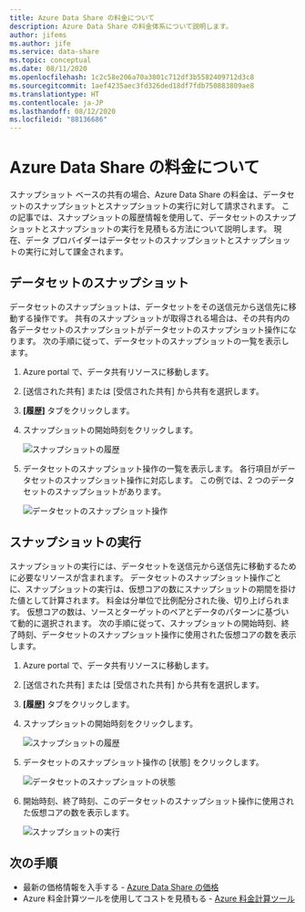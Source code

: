 ```yaml
---
title: Azure Data Share の料金について
description: Azure Data Share の料金体系について説明します。
author: jifems
ms.author: jife
ms.service: data-share
ms.topic: conceptual
ms.date: 08/11/2020
ms.openlocfilehash: 1c2c58e206a70a3801c712df3b5582409712d3c8
ms.sourcegitcommit: 1aef4235aec3fd326ded18df7fdb750883809ae8
ms.translationtype: HT
ms.contentlocale: ja-JP
ms.lasthandoff: 08/12/2020
ms.locfileid: "88136686"
---
```

# <a name="understand-azure-data-share-pricing"></a>Azure Data Share の料金について

スナップショット ベースの共有の場合、Azure Data Share の料金は、データセットのスナップショットとスナップショットの実行に対して請求されます。 この記事では、スナップショットの履歴情報を使用して、データセットのスナップショットとスナップショットの実行を見積もる方法について説明します。 現在、データ プロバイダーはデータセットのスナップショットとスナップショットの実行に対して課金されます。

## <a name="dataset-snapshot"></a>データセットのスナップショット

データセットのスナップショットは、データセットをその送信元から送信先に移動する操作です。 共有のスナップショットが取得される場合は、その共有内の各データセットのスナップショットがデータセットのスナップショット操作になります。 次の手順に従って、データセットのスナップショットの一覧を表示します。 

1. Azure portal で、データ共有リソースに移動します。

1. [送信された共有] または [受信された共有] から共有を選択します。

1. **[履歴]** タブをクリックします。

1. スナップショットの開始時刻をクリックします。
 
    ![スナップショットの履歴](./media/concepts/concepts-pricing/pricing-snapshot-history.png "スナップショットの履歴") 

1. データセットのスナップショット操作の一覧を表示します。 各行項目がデータセットのスナップショット操作に対応します。 この例では、2 つのデータセットのスナップショットがあります。

    ![データセットのスナップショット操作](./media/concepts/concepts-pricing/pricing-dataset-snapshot.png "データセットのスナップショット操作")

## <a name="snapshot-execution"></a>スナップショットの実行

スナップショットの実行には、データセットを送信元から送信先に移動するために必要なリソースが含まれます。 データセットのスナップショット操作ごとに、スナップショットの実行は、仮想コアの数にスナップショットの期間を掛けた値として計算されます。 料金は分単位で比例配分された後、切り上げられます。 仮想コアの数は、ソースとターゲットのペアとデータのパターンに基づいて動的に選択されます。 次の手順に従って、スナップショットの開始時刻、終了時刻、データセットのスナップショット操作に使用された仮想コアの数を表示します。

1. Azure portal で、データ共有リソースに移動します。

1. [送信された共有] または [受信された共有] から共有を選択します。

1. **[履歴]** タブをクリックします。

1. スナップショットの開始時刻をクリックします。

    ![スナップショットの履歴](./media/concepts/concepts-pricing/pricing-snapshot-history.png "スナップショットの履歴") 

1. データセットのスナップショット操作の [状態] をクリックします。

    ![データセットのスナップショットの状態](./media/concepts/concepts-pricing/pricing-snapshot-status.png "データセットのスナップショットの状態")

1. 開始時刻、終了時刻、このデータセットのスナップショット操作に使用された仮想コアの数を表示します。 

    ![スナップショットの実行](./media/concepts/concepts-pricing/pricing-snapshot-execution.png "スナップショットの実行")

## <a name="next-steps"></a>次の手順

- 最新の価格情報を入手する - [Azure Data Share の価格](https://azure.microsoft.com/pricing/details/data-share/)
- Azure 料金計算ツールを使用してコストを見積もる - [Azure 料金計算ツール](https://azure.microsoft.com/pricing/calculator/)
